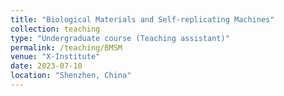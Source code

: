 ```yaml
---
title: "Biological Materials and Self-replicating Machines"
collection: teaching
type: "Undergraduate course (Teaching assistant)"
permalink: /teaching/BMSM
venue: "X-Institute"
date: 2023-07-10
location: "Shenzhen, China"
---
```


